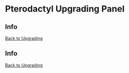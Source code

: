 # Pterodactyl Upgrading Panel

## Info

[Back to Upgrading](Pterodactyl/3%20-%20Upgrading)

###














## Info

[Back to Upgrading](Pterodactyl/3%20-%20Upgrading)
